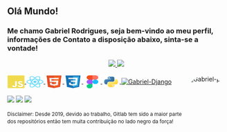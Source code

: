 ## Olá Mundo! 
### Me chamo Gabriel Rodrigues, seja bem-vindo ao meu perfil, informações de Contato a disposição abaixo, sinta-se a vontade!

<div align="center">
  <a href="https://github.com/gabrielucido">
  <img height="180em" src="https://github-readme-stats.vercel.app/api?username=gabrielucido&show_icons=true&theme=dracula&include_all_commits=true&count_private=true"/>
  <img height="180em" src="https://github-readme-stats.vercel.app/api/top-langs/?username=gabrielucido&layout=compact&langs_count=7&theme=dracula"/>
</div>

<div style="display: inline_block"><br>
  <img align="center" alt="Gabriel-Js" height="30" width="40" src="https://raw.githubusercontent.com/devicons/devicon/master/icons/javascript/javascript-plain.svg">
  <img align="center" alt="Gabriel-React" height="30" width="40" src="https://raw.githubusercontent.com/devicons/devicon/master/icons/react/react-original.svg">
  <img align="center" alt="Gabriel-HTML" height="30" width="40" src="https://raw.githubusercontent.com/devicons/devicon/master/icons/html5/html5-original.svg">
  <img align="center" alt="Gabriel-CSS" height="30" width="40" src="https://raw.githubusercontent.com/devicons/devicon/master/icons/css3/css3-original.svg">
  <img align="center" alt="Gabriel-Figma" height="30" width="40" src="https://raw.githubusercontent.com/devicons/devicon/2ae2a900d2f041da66e950e4d48052658d850630/icons/figma/figma-original.svg">
  <img align="center" alt="Gabriel-Python" height="30" width="40" src="https://raw.githubusercontent.com/devicons/devicon/master/icons/python/python-original.svg">
  <img align="center" alt="Gabriel-Django" height="30" width="30" src="https://seeklogo.com/images/D/django-logo-4C5ECF7036-seeklogo.com.png">
  <img align="right" alt="Gabriel-pic" height="150" style="border-radius:50px;" src="https://i.imgur.com/UW4wRvQ.png">
</div>

<br>

<div> 
  <a href="https://instagram.com/gabriel.rodrigues.0501" target="_blank"><img src="https://img.shields.io/badge/-Instagram-%23E4405F?style=for-the-badge&logo=instagram&logoColor=white" target="_blank"></a>
  <a href = "mailto:gabriel.rodrigues.0501@gmail.com"><img src="https://img.shields.io/badge/-Gmail-%23333?style=for-the-badge&logo=gmail&logoColor=white" target="_blank"></a>
  <a href="https://www.linkedin.com/in/gabrielucido" target="_blank"><img src="https://img.shields.io/badge/-LinkedIn-%230077B5?style=for-the-badge&logo=linkedin&logoColor=white" target="_blank"></a> 
 
  <small>Disclaimer: Desde 2019, devido ao trabalho, Gitlab tem sido a maior parte dos repositórios então tem muita contribuição no lado negro da força!</small>

</div>
